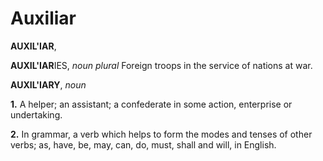 # Auxiliar

**AUXIL'IAR**,

**AUXIL'IAR**IES, _noun_ _plural_ Foreign troops in the service of nations at war.

**AUXIL'IARY**, _noun_

**1.** A helper; an assistant; a confederate in some action, enterprise or undertaking.

**2.** In grammar, a verb which helps to form the modes and tenses of other verbs; as, have, be, may, can, do, must, shall and will, in English.